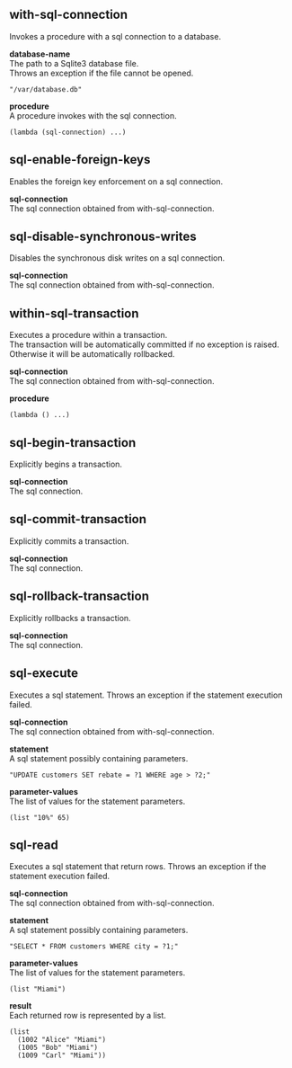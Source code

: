 
with-sql-connection
-------------------
Invokes a procedure with a sql connection to a database.

__database-name__  
The path to a Sqlite3 database file.  
Throws an exception if the file cannot be opened.

    "/var/database.db"

__procedure__  
A procedure invokes with the sql connection.

    (lambda (sql-connection) ...)

sql-enable-foreign-keys
-----------------------
Enables the foreign key enforcement on a sql connection.

__sql-connection__  
The sql connection obtained from with-sql-connection.

sql-disable-synchronous-writes
------------------------------
Disables the synchronous disk writes on a sql connection.

__sql-connection__  
The sql connection obtained from with-sql-connection.

within-sql-transaction
----------------------
Executes a procedure within a transaction.  
The transaction will be automatically committed if no exception is raised.  
Otherwise it will be automatically rollbacked.

__sql-connection__  
The sql connection obtained from with-sql-connection.

__procedure__

    (lambda () ...)

sql-begin-transaction
---------------------
Explicitly begins a transaction.

__sql-connection__  
The sql connection.

sql-commit-transaction
----------------------
Explicitly commits a transaction.

__sql-connection__  
The sql connection.

sql-rollback-transaction
------------------------
Explicitly rollbacks a transaction.

__sql-connection__  
The sql connection.

sql-execute
-----------
Executes a sql statement.
Throws an exception if the statement execution failed.

__sql-connection__  
The sql connection obtained from with-sql-connection.

__statement__  
A sql statement possibly containing parameters.

    "UPDATE customers SET rebate = ?1 WHERE age > ?2;"

__parameter-values__  
The list of values for the statement parameters.

    (list "10%" 65)

sql-read
--------
Executes a sql statement that return rows.
Throws an exception if the statement execution failed.

__sql-connection__  
The sql connection obtained from with-sql-connection.

__statement__  
A sql statement possibly containing parameters.

    "SELECT * FROM customers WHERE city = ?1;"

__parameter-values__  
The list of values for the statement parameters.

    (list "Miami")

__result__  
Each returned row is represented by a list.

    (list
      (1002 "Alice" "Miami")
      (1005 "Bob" "Miami")
      (1009 "Carl" "Miami"))
